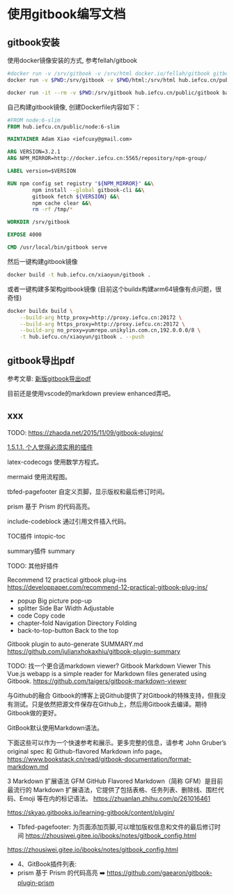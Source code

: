 # 使用gitbook编写文档

## gitbook安装

使用docker镜像安装的方式,
参考fellah/gitbook
```bash
#docker run -v /srv/gitbook -v /srv/html docker.io/fellah/gitbook gitbook build . /srv/html
docker run -v $PWD:/srv/gitbook -v $PWD/html:/srv/html hub.iefcu.cn/public/gitbook gitbook build . /srv/html

docker run -it --rm -v $PWD:/srv/gitbook hub.iefcu.cn/public/gitbook bash
```

自己构建gitbook镜像, 创建Dockerfile内容如下：
```dockerfile
#FROM node:6-slim
FROM hub.iefcu.cn/public/node:6-slim

MAINTAINER Adam Xiao <iefcuxy@gmail.com>

ARG VERSION=3.2.1
ARG NPM_MIRROR=http://docker.iefcu.cn:5565/repository/npm-group/

LABEL version=$VERSION

RUN npm config set registry "${NPM_MIRROR}" &&\
        npm install --global gitbook-cli &&\
        gitbook fetch ${VERSION} &&\
        npm cache clear &&\
        rm -rf /tmp/*

WORKDIR /srv/gitbook

EXPOSE 4000

CMD /usr/local/bin/gitbook serve
```

然后一键构建gitbook镜像
```bash
docker build -t hub.iefcu.cn/xiaoyun/gitbook .
```

或者一键构建多架构gitbook镜像
(目前这个buildx构建arm64镜像有点问题，很奇怪)
```bash
docker buildx build \
    --build-arg http_proxy=http://proxy.iefcu.cn:20172 \
    --build-arg https_proxy=http://proxy.iefcu.cn:20172 \
    --build-arg no_proxy=yumrepo.unikylin.com.cn,192.0.0.0/8 \                                                                                                                                                         --platform=linux/arm64,linux/amd64 \
    -t hub.iefcu.cn/xiaoyun/gitbook . --push
```

## gitbook导出pdf

参考文章: [新版gitbook导出pdf](https://cloud.tencent.com/developer/article/1657839)

目前还是使用vscode的markdown preview enhanced弄吧。


## xxx

TODO:
https://zhaoda.net/2015/11/09/gitbook-plugins/

[1.5.1.1. 个人觉得必须实用的插件](https://zq99299.gitbooks.io/gitbook-guide/content/chapter/plugin.html)

latex-codecogs
使用数学方程式。

mermaid
使用流程图。

tbfed-pagefooter
自定义页脚，显示版权和最后修订时间。

prism
基于 Prism 的代码高亮。

include-codeblock
通过引用文件插入代码。

TOC插件
intopic-toc

summary插件
summary

TODO:
其他好插件


Recommend 12 practical gitbook plug-ins
https://developpaper.com/recommend-12-practical-gitbook-plug-ins/


* popup Big picture pop-up
* splitter Side Bar Width Adjustable
* code Copy code
* chapter-fold Navigation Directory Folding
* back-to-top-button Back to the top



Gitbook plugin to auto-generate SUMMARY.md
https://github.com/julianxhokaxhiu/gitbook-plugin-summary


TODO: 找一个更合适markdown viewer?
Gitbook Markdown Viewer
This Vue.js webapp is a simple reader for Markdown files generated using Gitbook.
https://github.com/taigers/gitbook-markdown-viewer


与Github的融合
Gitbook的博客上说Github提供了对Gitbook的特殊支持，但我没有测试。只是依然把源文件保存在Github上，然后用Gitbook去编译。期待Gitbook做的更好。


GitBook默认使用Markdown语法。

下面这些可以作为一个快速参考和展示。更多完整的信息，请参考 John Gruber’s original spec 和 Github-flavored Markdown info page。
https://www.bookstack.cn/read/gitbook-documentation/format-markdown.md


3 Markdown 扩展语法 GFM
GitHub Flavored Markdown（简称 GFM）是目前最流行的 Markdown 扩展语法，它提供了包括表格、任务列表、删除线、围栏代码、Emoji 等在内的标记语法。
https://zhuanlan.zhihu.com/p/261016461

https://skyao.gitbooks.io/learning-gitbook/content/plugin/
* Tbfed-pagefooter: 为页面添加页脚,可以增加版权信息和文件的最后修订时间
https://zhousiwei.gitee.io/ibooks/notes/gitbook_config.html


https://zhousiwei.gitee.io/ibooks/notes/gitbook_config.html
* 4、GitBook插件列表: 
* prism 基于 Prism 的代码高亮 ➡️ https://github.com/gaearon/gitbook-plugin-prism

